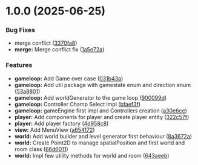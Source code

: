 # 1.0.0 (2025-06-25)


### Bug Fixes

* merge conflict ([3370fa8](https://github.com/ferriforty/PPS-24-Scalata/commit/3370fa843468227c23695e9adf60afe12e3d63e0))
* **merge:** Merge conflict fix ([1a5e72a](https://github.com/ferriforty/PPS-24-Scalata/commit/1a5e72ae42400eabd06f366d13f0375b8d327952))


### Features

* **gameloop:** Add Game over case ([031b43a](https://github.com/ferriforty/PPS-24-Scalata/commit/031b43a13020f3484d8f2992ecc10f07f15eb451))
* **gameloop:** Add util package with gamestate enum and direction enum ([53a8801](https://github.com/ferriforty/PPS-24-Scalata/commit/53a88012d4ea428b17d6700f942153138c3f7d49))
* **gameloop:** Add worldGenerator to the game loop ([900099d](https://github.com/ferriforty/PPS-24-Scalata/commit/900099d9aff02d2bfc175db2abfd4f6df48a97b4))
* **gameloop:** Controller Champ Select impl ([bfaef3f](https://github.com/ferriforty/PPS-24-Scalata/commit/bfaef3feca163134fcbfecfd3b7317f7e0cbdb02))
* **gameloop:** gameEngine first impl and Controllers creation ([a30e6ce](https://github.com/ferriforty/PPS-24-Scalata/commit/a30e6ceeec67143490b0cdbad433c3770fe4ee55))
* **player:** Add components for player and create player entity ([322c57f](https://github.com/ferriforty/PPS-24-Scalata/commit/322c57fccb63dcb77a0d65509795c533c65f0888))
* **player:** Add player factory ([4d958c8](https://github.com/ferriforty/PPS-24-Scalata/commit/4d958c873d8d8bee3e0402151a915a16467880f8))
* **view:** Add MenuView ([a654172](https://github.com/ferriforty/PPS-24-Scalata/commit/a65417238df19b1d0881ea9c7a53b97e3ce496ce))
* **world:** Add world builder and level generator first behaviour ([8a3672a](https://github.com/ferriforty/PPS-24-Scalata/commit/8a3672a5d407d3da5aa12bbe46f58ddebe2de9bd))
* **world:** Create Point2D to manage spatialPosition and first world and room class ([66d6011](https://github.com/ferriforty/PPS-24-Scalata/commit/66d6011ba1d399a2d4c5c6bfb49b4c568453199d))
* **world:** Impl few utility methods for world and room ([643aeeb](https://github.com/ferriforty/PPS-24-Scalata/commit/643aeebf852fc1bce9691f5bf31921020b40dcf8))
